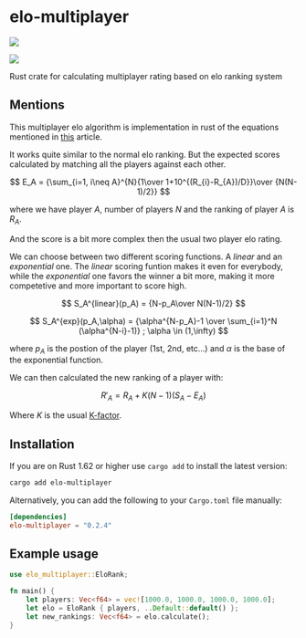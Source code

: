 # elo-multiplayer

[![](https://img.shields.io/crates/v/elo-multiplayer)](https://crates.io/crates/elo-multiplayer)

[![](https://img.shields.io/crates/d/elo-multiplayer)](https://crates.io/crates/elo-multiplayer)

Rust crate for calculating multiplayer rating based on elo ranking system

## Mentions

This multiplayer elo algorithm is implementation in rust of the equations mentioned in [this](https://towardsdatascience.com/developing-a-generalized-elo-rating-system-for-multiplayer-games-b9b495e87802) article.

It works quite similar to the normal elo ranking.
But the expected scores calculated by matching all the players against each other.

$$
E_A = {\sum_{i=1, i\neq A}^{N}{1\over 1+10^{(R_{i}-R_{A})/D}}\over {N(N-1)/2}}
$$

where we have player $A$, number of players $N$ and the ranking of player $A$ is $R_A$.

And the score is a bit more complex then the usual two player elo rating.

We can choose between two different scoring functions. A $linear$ and an $exponential$ one.
The $linear$ scoring funtion makes it even for everybody, while the $exponential$ one favors the winner a bit more, making it more competetive and more important to score high.

$$
S_A^{linear}(p_A) = {N-p_A\over N(N-1)/2}
$$

$$
S_A^{exp}(p_A,\alpha) = {\alpha^{N-p_A}-1 \over \sum_{i=1}^N (\alpha^{N-i}-1)} ; \alpha \in (1,\infty)
$$

where $p_A$ is the postion of the player (1st, 2nd, etc...) and $\alpha$ is the base of the exponential function.

We can then calculated the new ranking of a player with:

$$
R'_{A} = R_{A} + K(N-1)(S_{A}-E_{A})
$$

Where $K$ is the usual [K-factor](https://en.wikipedia.org/wiki/Elo_rating_system#Most_accurate_K-factor).

## Installation

If you are on Rust 1.62 or higher use `cargo add` to install the latest version:

```sh
cargo add elo-multiplayer
```

Alternatively, you can add the following to your `Cargo.toml` file manually:

```toml
[dependencies]
elo-multiplayer = "0.2.4"
```

## Example usage

```rust
use elo_multiplayer::EloRank;

fn main() {
    let players: Vec<f64> = vec![1000.0, 1000.0, 1000.0, 1000.0];
    let elo = EloRank { players, ..Default::default() };
    let new_rankings: Vec<f64> = elo.calculate();
}

```
